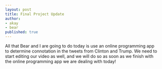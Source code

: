 ```yaml
---
layout: post
title: Final Project Update
author: 
- akay 
- bear
published: true
---
```


All that Bear and I are going to do today is use an online programming app to determine connotation in the tweets from
Clinton and Trump. We need to start editing our video as well, and we will do so as soon as we finish with the online 
programming app we are dealing with today! 
